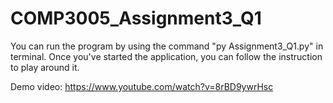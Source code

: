 # COMP3005_Assignment3_Q1

You can run the program by using the command "py Assignment3_Q1.py" in terminal.
Once you've started the application, you can follow the instruction to play around it.

Demo video: https://www.youtube.com/watch?v=8rBD9ywrHsc
